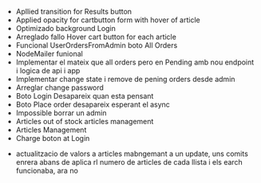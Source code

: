 + Apllied transition for Results button
+ Applied opacity for cartbutton form with hover of article
+ Optimizado background Login
+ Arreglado fallo Hover cart button for each article
+ Funcional UserOrdersFromAdmin boto All Orders
+ NodeMailer funional
+ Implementar el mateix que all orders pero en Pending amb nou endpoint i logica de api i app
+ Implementar change state i remove de pening orders desde admin
+ Arreglar change password
+ Boto Login Desapareix quan esta pensant
+ Boto Place order desapareix esperant el async
+ Impossible borrar un admin
+ Articles out of stock articles management
+ Articles Management
+ Charge boton at Login
- actualitzacio de valors a articles mabngemant a un update, uns comits enrera abans de aplica rl numero de articles de cada llista i els earch funcionaba, ara no
